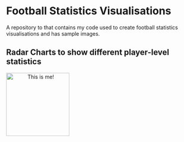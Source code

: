 # Football Statistics Visualisations
 A repository to that contains my code used to create football statistics visualisations and has sample images. 


## Radar Charts to show different player-level statistics

<p align="center">
  <img src="https://github.com/aritrartira/Football-Statistics-Visualisations/blob/master/imgs/1.jpg" width="170" height = "170" align="left" title="This is me!">
</p>

